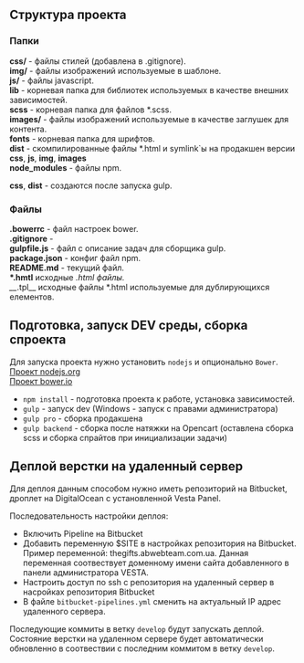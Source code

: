 ## Структура проекта

### Папки
__css/__ - файлы стилей (добавлена в .gitignore).  
__img/__ - файлы изображений используемые в шаблоне.  
__js/__ - файлы javascript.  
__lib__ - корневая папка для библиотек используемых в качестве внешних зависимостей.  
__scss__ - корневая папка для файлов *.scss.  
__images/__ - файлы изображений используемые в качестве заглушек для контента.  
__fonts__ - корневая папка для шрифтов.  
__dist__ - скомпилированные файлы *.html и symlink`ы на продакшен версии __css__, __js__, __img__, __images__  
__node_modules__ - файлы npm.  


__css__, __dist__ - создаются после запуска gulp.

### Файлы
__.bowerrc__ - файл настроек bower.  
__.gitignore__ -  
__gulpfile.js__ - файл с описание задач для сборщика gulp.  
__package.json__ - конфиг файл npm.  
__README.md__ - текущий файл.  
__*.hmtl__ исходные *.html файлы.  
__*.tpl__ исходные файлы *.html используемые для дублирующихся елементов.  

## Подготовка, запуск DEV среды, сборка спроекта
Для запуска проекта нужно установить `nodejs` и опционально `Bower`.  
[Проект nodejs.org](https://nodejs.org)  
[Проект bower.io](https://bower.io)  


- `npm install` - подготовка проекта к работе, установка зависимостей.  
- `gulp` - запуск dev (Windows - запуск с правами администратора)   
- `gulp pro` - сборка продакшена
- `gulp backend` - сборка после натяжки на Opencart (оставлена сборка scss и сборка спрайтов при инициализации задачи)

## Деплой верстки на удаленный сервер

Для деплоя данным способом нужно иметь репозиторий на Bitbucket, дроплет на DigitalOcean с установленной Vesta Panel.


Последовательность настройки деплоя:
- Включить Pipeline на Bitbucket
- Добавить переменную $SITE в настройках репозитория на Bitbucket. Пример переменной: thegifts.abwebteam.com.ua. Данная переменная соотвествует доменному имени сайта добавленного в панели администратора VESTA.
- Настроить доступ по ssh с репозитория на удаленный сервер в насройках репозитория Bitbucket
- В файле `bitbucket-pipelines.yml` сменить <remote host IP> на актуальный IP адрес удаленного сервера.

Последующие коммиты в ветку `develop` будут запускать деплой. Состояние верстки на удаленном сервере будет автоматически обновленно в соотвествии с последним коммитом в ветку `develop`.
